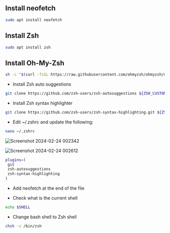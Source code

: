 ## Install neofetch
```bash
sudo apt install neofetch
```

## Install Zsh
```bash
sudo apt install zsh
```

## Install Oh-My-Zsh
```bash
sh -c "$(curl -fsSL https://raw.githubusercontent.com/ohmyzsh/ohmyzsh/master/tools/install.sh)"
```

- Install Zsh auto suggestions
```bash
git clone https://github.com/zsh-users/zsh-autosuggestions ${ZSH_CUSTOM:-~/.oh-my-zsh/custom}/plugins/zsh-autosuggestions
```

- Install Zsh syntax highlighter
```bash
git clone https://github.com/zsh-users/zsh-syntax-highlighting.git ${ZSH_CUSTOM:-~/.oh-my-zsh/custom}/plugins/zsh-syntax-highlighting
```

- Edit ~/.zshrc and update the following:
```bash
nano ~/.zshrc
```
![Screenshot 2024-02-24 002342](https://github.com/sshuen30/Oh-My-Zsh/assets/40738215/997ff4cc-c9de-47ae-8b2e-bd59f30f5181)

![Screenshot 2024-02-24 002612](https://github.com/sshuen30/Oh-My-Zsh/assets/40738215/32f6cfcd-07ee-4a78-916d-cc3bf3374131)

```bash
plugins=(
 git
 zsh-autosuggestions
 zsh-syntax-highlighting
)
```

- Add neofetch at the end of the file

- Check what is the current shell
```bash
echo $SHELL
```

- Change bash shell to Zsh shell
```bash
chsh -s /bin/zsh
```

